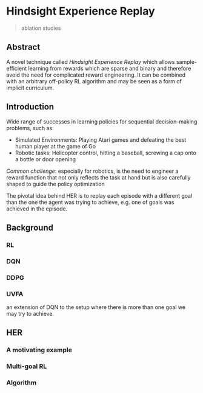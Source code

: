 # Hindsight Experience Replay

> ablation studies

## Abstract
A novel technique called *Hindsight Experience Replay* which allows sample-efficient learning from rewards which are sparse and binary and therefore avoid the need for complicated reward engineering. It can be combined with an arbitrary off-policy RL algorithm and may be seen as a form of implicit curriculum.

## Introduction
Wide range of successes in learning policies for sequential decision-making problems, such as:
- Simulated Environments: Playing Atari games and defeating the best human player at the game of Go
- Robotic tasks: Helicopter control, hitting a baseball, screwing a cap onto a bottle or door opening

*Common challenge*: especially for robotics, is the need to engineer a reward function that not only reflects the task at hand but is also carefully shaped to guide the policy optimization

The pivotal idea behind HER is to replay each episode with a different goal than the one the agent was trying to achieve, e.g. one of goals was achieved in the episode.

## Background

### RL

### DQN

### DDPG

### UVFA

an extension of DQN to the setup where there is more than one goal we may try to achieve.

## HER

### A motivating example

### Multi-goal RL

### Algorithm


